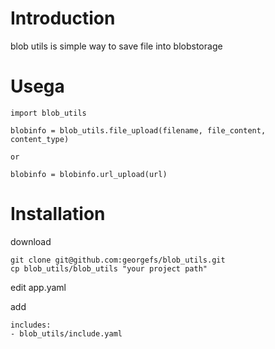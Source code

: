 Introduction
===
blob utils is simple way to save file into blobstorage



Usega
===

```pthon
import blob_utils

blobinfo = blob_utils.file_upload(filename, file_content, content_type)

or

blobinfo = blobinfo.url_upload(url)

```


Installation
===
download
```
git clone git@github.com:georgefs/blob_utils.git
cp blob_utils/blob_utils "your project path"
```

edit app.yaml 

add 
```
includes:
- blob_utils/include.yaml
```

